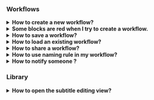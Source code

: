### Workflows

<details>
  <summary><b>How to create a new workflow?</b></summary>
  

  Click on `Workflow Editor` view.

  ![Workflow editor](images/workflow-editor-header.png)

  Click on `+` button.

  ![Plus button](images/workflow-editor-plus.png)

  Add some blocks and end your workflow with a `Delivery` block.

  Select the tool to use for each block (including ingest).

  ![Select tool](images/workflow-select-tool.png)

  Fill all red field in each block.

  ![Fill block](images/workflow-fill-block.png)

  Select some files to send on `Ingest block`.

  ![Ingest](images/workflow-ingest-files.png)

  Click on execute workflow.

  ![Execute](images/workflow-execute.png)
</details>

<details>
  <summary><b>Some blocks are red when I try to create a workflow.</b></summary>
  

  If you see red blocks like the following screenshot, this means that you don't have right to use these blocks.

  Check your contract to see if the dates and tools should be available.

  Contact an administrator at `support@videomenthe.fr` if the blocks should be available.

  ![Workflow red blocks](images/workflow-red-blocks.png)
</details>

<details>
  <summary><b>How to save a workflow?</b></summary>
  

  Build or load a workflow.

  Click on `save` to save modifications on an existing workflow

  ![Save](images/workflow-save.png)

  Click on `save as` to save as a new workflow. You will be asked to enter a name for this workflow.

  ![Save as](images/workflow-save-as.png)
</details>

<details>
  <summary><b>How to load an existing workflow?</b></summary>
  

  Click on `Select a workflow`.

  ![Select a workflow](images/workflow-select.png)

  Select the workflow you want to load.
</details>

<details>
  <summary><b>How to share a workflow?</b></summary>
  
Sharing a workflow means that the users to whom you have shared your workflow will be able to load and use your workflow. But will not be able to modify it.

Load an existing workflow and click on `Share`.

![workflow-share](images/workflow-share.png)

In the modal you can share the workflow. And see the list of users to whom the workflow is shared.

![workflow-share-modal](images/workflow-share-modal.png)

</details>


<details>
  <summary><b>How to use naming rule in my workflow?</b></summary>
  
Click on  `Naming rule`.

![dropdown-manage](images/dropdown-manage.png)](images/dropdown-manage.png)


Here you can add naming rules with your custom format. Enter the name of your rule and then you can write the format of naming you want.

Here example of naming rule :
![workflow-namingrule](images/workflow-namingrule.png)
For adding variable like "Days", "Months", "FileName" you just have to click on it.

After adding one, on each block you can select the naming rule . 

![workflow-naming-rule](images/workflow-naming-rule.png)

This will be applied to all output files of the block. 

</details>

<details>
  <summary><b>How to notify someone ?</b></summary>
  

You can notify the status of your workflow to other users. 

You can Add a user to the email recipients. Recipient Email select appear in Pause and Delivery block. 

The  recipient email allows users to be added so that they benefit from the same follow-up as the owner of the workflows (monitoring, notifications ...)


</details>

### Library

<details>
  <summary><b>How to open the subtitle editing view?</b></summary>
  

  Click on `Library` menu.

  ![Library](images/library-menu.png)

  Click on an `SRT` file.
  
  Only subtitles with .srt extension will show the subtitle editing interface.

  ![Subtitle editing](images/library-subtitle-editing.png)

If your view library does not include timecodes and other information as above, you are in simplified views. You will just have to click on the button below : 

![library-view-subtitle](images/library-view-subtitle.png)



</details>